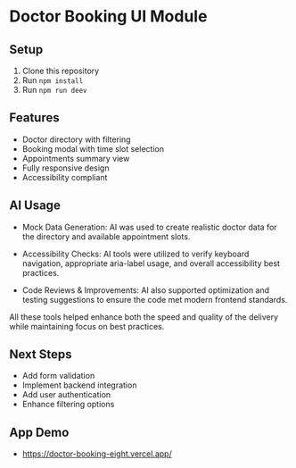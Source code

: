 # Doctor Booking UI Module

## Setup
1. Clone this repository
2. Run `npm install`
3. Run `npm run deev`

## Features
- Doctor directory with filtering
- Booking modal with time slot selection
- Appointments summary view
- Fully responsive design
- Accessibility compliant

## AI Usage
 - Mock Data Generation: AI was used to create realistic doctor data for the directory and available appointment slots.

 - Accessibility Checks: AI tools were utilized to verify keyboard navigation, appropriate aria-label usage, and overall accessibility best practices.

 - Code Reviews & Improvements: AI also supported optimization and testing suggestions to ensure the code met modern frontend standards.


All these tools helped enhance both the speed and quality of the delivery while maintaining focus on best practices.

## Next Steps
- Add form validation
- Implement backend integration
- Add user authentication
- Enhance filtering options

## App Demo 
- https://doctor-booking-eight.vercel.app/

